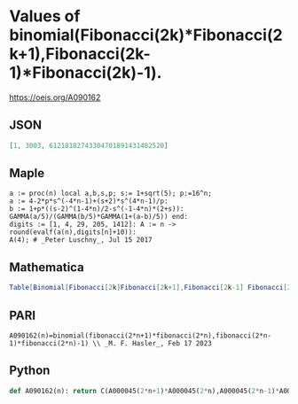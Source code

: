 # Values of binomial\(Fibonacci\(2k\)\*Fibonacci\(2k\+1\),Fibonacci\(2k\-1\)\*Fibonacci\(2k\)\-1\)\.
https://oeis.org/A090162
## JSON
```JSON
[1, 3003, 61218182743304701891431482520]
```
## Maple
```Maple
a := proc(n) local a,b,s,p; s:= 1+sqrt(5); p:=16^n;
a := 4-2*p*s^(-4*n-1)+(s+2)*s^(4*n-1)/p:
b := 1+p*((s-2)^(1-4*n)/2-s^(-1-4*n)*(2+s)):
GAMMA(a/5)/(GAMMA(b/5)*GAMMA(1+(a-b)/5)) end:
digits := [1, 4, 29, 205, 1412]: A := n -> round(evalf(a(n),digits[n]+10)):
A(4); # _Peter Luschny_, Jul 15 2017
```
## Mathematica
```Mathematica
Table[Binomial[Fibonacci[2k]Fibonacci[2k+1],Fibonacci[2k-1] Fibonacci[2k]-1], {k,4}] (* _Harvey P. Dale_, Aug 18 2011 *)
```
## PARI
```PARI
A090162(n)=binomial(fibonacci(2*n+1)*fibonacci(2*n),fibonacci(2*n-1)*fibonacci(2*n)-1) \\ _M. F. Hasler_, Feb 17 2023
```
## Python
```Python
def A090162(n): return C(A000045(2*n+1)*A000045(2*n),A000045(2*n-1)*A000045(2*n)-1) # See A007318 for C(.,.). - _M. F. Hasler_, Feb 17 2023
```
